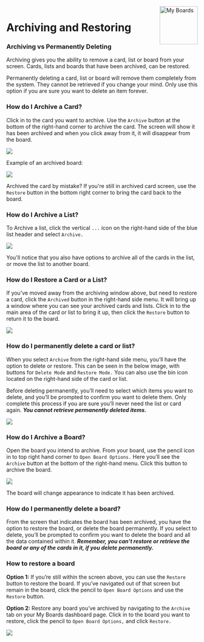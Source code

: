 <img style="float: right" src="/assets/images/boards-logo.jpg" height="100" alt="My Boards" />

# Archiving and Restoring

### Archiving vs Permanently Deleting

Archiving gives you the ability to remove a card, list or board from your screen. Cards, lists and boards that have been archived, can be restored.

Permanently deleting a card, list or board will remove them completely from the system. They cannot be retrieved if you change your mind. Only use this option if you are sure you want to delete an item forever.

### How do I Archive a Card?

Click in to the card you want to archive. Use the `Archive` button at the bottom of the right-hand corner to archive the card. The screen will show it has been archived and when you click away from it, it will disappear from the board.

![](\assets\boards\archiving1.png)

Example of an archived board:

![](\assets\boards\archiving2.png)

Archived the card by mistake? If you're still in archived card screen, use the `Restore` button in the bottom right corner to bring the card back to the board.

### How do I Archive a List?

To Archive a list, click the vertical `...` icon on the right-hand side of the blue list header and select `Archive.`

  ![](\assets\boards\archiving2.2.png)

  You'll notice that you also have options to archive all of the cards in the list, or move the list to another board.

### How do I Restore a Card or a List?

If you’ve moved away from the archiving window above, but need to restore a card, click the `Archived` button in the right-hand side menu. It will bring up a window where you can see your archived cards and lists. Click in to the main area of the card or list to bring it up, then click the `Restore` button to return it to the board.

 ![](\assets\boards\archiving3.png)

### How do I permanently delete a card or list?

When you select `Archive` from the right-hand side menu, you’ll have the option to delete or restore. This can be seen in the below image, with buttons for `Delete Mode` and `Restore Mode.` You can also use the bin icon located on the right-hand side of the card or list.

Before deleting permanently, you’ll need to select which items you want to delete, and you’ll be prompted to confirm you want to delete them. Only complete this process if you are sure you’ll never need the list or card again. ***You cannot retrieve permanently deleted items.***

![](\assets\boards\archiving4.png)

### How do I Archive a Board?

Open the board you intend to archive. From your board, use the pencil icon in to top right hand corner to `Open Board Options.` Here you’ll see the `Archive` button at the bottom of the right-hand menu. Click this button to archive the board.

![](\assets\boards\archiving5.png)

The board will change appearance to indicate it has been archived.

### How do I permanently delete a board?

From the screen that indicates the board has been archived, you have the option to restore the board, or delete the board permanently. If you select to delete, you’ll be prompted to confirm you want to delete the board and all the data contained within it. ***Remember, you can’t restore or retrieve the board or any of the cards in it, if you delete permanently.***

### How to restore a board

**Option 1:** If you’re still within the screen above, you can use the `Restore` button to restore the board. If you’ve navigated out of that screen but remain in the board, click the pencil to `Open Board Options` and use the `Restore` button.

**Option 2:** Restore any board you’ve archived by navigating to the `Archive` tab on your My Boards dashboard page. Click in to the board you want to restore, click the pencil to `Open Board Options,` and click `Restore.`

![](\assets\boards\archiving6.png)  
